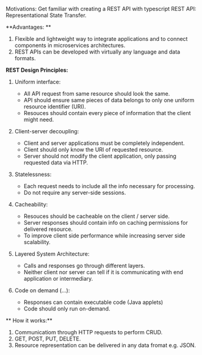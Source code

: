 Motivations: Get familiar with creating a REST API with typescript
REST API: Representational State Transfer.

**Advantages: **

1. Flexible and lightweight way to integrate applications and to connect components in microservices architectures.
2. REST APIs can be developed with virtually any language and data formats.

**REST Design Principles:**

1. Uniform interface:
   - All API request from same resource should look the same.
   - API should ensure same pieces of data belongs to only one uniform resource identifier (URI).
   - Resouces should contain every piece of information that the client might need.

2. Client-server decoupling:
   - Client and server applications must be completely independent.
   - Client should only know the URI of requested resource.
   - Server should not modify the client application, only passing requested data via HTTP.
  
3. Statelessness:
   - Each request needs to include all the info necessary for processing.
   - Do not require any server-side sessions.
     
4. Cacheability:
   - Resouces should be cacheable on the client / server side.
   - Server responses should contain info on caching permissions for delivered resource.
   - To improve client side performance while increasing server side scalability.

5. Layered System Architecture:
   - Calls and responses go through different layers.
   - Neither client nor server can tell if it is communicating with end application or intermediary.

6. Code on demand (...):
   - Responses can contain executable code (Java applets)
   - Code should only run on-demand.
     
**
How it works:**
1. Communicatiom through HTTP requests to perform CRUD.
2. GET, POST, PUT, DELETE.
3. Resource representation can be delivered in any data fromat e.g. JSON.
